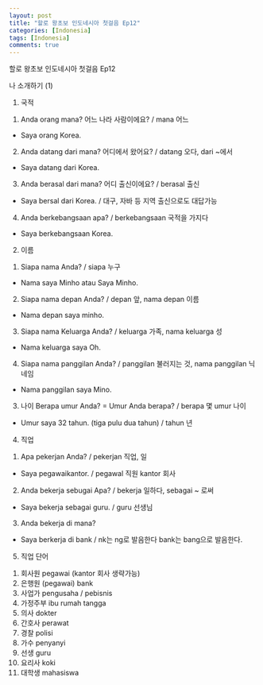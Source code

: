 ```yaml
---
layout: post
title: "할로 왕초보 인도네시아 첫걸음 Ep12"
categories: [Indonesia]
tags: [Indonesia]
comments: true
---
```


할로 왕초보 인도네시아 첫걸음 Ep12

나 소개하기 (1)  

1. 국적  
1) Anda orang mana? 어느 나라 사람이에요? / mana 어느 
- Saya orang Korea.
2) Anda datang dari mana? 어디에서 왔어요? / datang 오다, dari ~에서 
- Saya datang dari Korea. 
3) Anda berasal dari mana? 어디 출신이에요? / berasal 출신 
- Saya bersal dari Korea. / 대구, 자바 등 지역 출신으로도 대답가능 
4) Anda berkebangsaan apa? / berkebangsaan 국적을 가지다 
- Saya berkebangsaan Korea. 

2. 이름 
1) Siapa nama Anda? / siapa 누구 
- Nama saya Minho atau Saya Minho.
2) Siapa nama depan Anda? / depan 앞, nama depan 이름 
- Nama depan saya minho. 
3) Siapa nama Keluarga Anda? / keluarga 가족, nama keluarga 성 
- Nama keluarga saya Oh. 
4) Siapa nama panggilan Anda? / panggilan 불러지는 것, nama panggilan 닉네임 
- Nama panggilan saya Mino. 

3. 나이
Berapa umur Anda? = Umur Anda berapa? / berapa 몇 umur 나이 
- Umur saya 32 tahun. (tiga pulu dua tahun) / tahun 년 

4. 직업 
1) Apa pekerjan Anda?  / pekerjan 직업, 일
- Saya pegawaikantor. / pegawal 직원 kantor 회사 
2) Anda bekerja sebugai Apa? / bekerja 일하다, sebagai ~ 로써 
- Saya bekerja sebagai guru. / guru 선생님 
3) Anda bekerja di mana? 
- Saya berkerja di bank / nk는 ng로 발음한다 bank는 bang으로 발음한다. 

5. 직업 단어 
1) 회사원 pegawai (kantor 회사 생략가능) 
2) 은행원 (pegawai) bank
3) 사업가 pengusaha / pebisnis
4) 가정주부 ibu rumah tangga
5) 의사 dokter
6) 간호사 perawat
7) 경찰 polisi
8) 가수 penyanyi
9) 선생 guru
10) 요리사 koki
11) 대학생 mahasiswa
